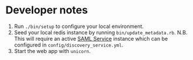 # Developer notes

1. Run `./bin/setup` to configure your local environment.
2. Seed your local redis instance by running `bin/update_metadata.rb`.
   N.B. This will require an active
   [SAML Service](https://github.com/ausaccessfed/saml-service) instance
   which can be configured in `config/discovery_service.yml`.
3. Start the web app with `unicorn`.
